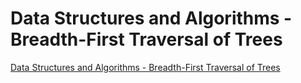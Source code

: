 # Data Structures and Algorithms - Breadth-First Traversal of Trees
[Data Structures and Algorithms - Breadth-First Traversal of Trees](https://aiwithcloud.com/2022/09/19/data_structures_and_algorithms___breadth_first_traversal_of_trees/)